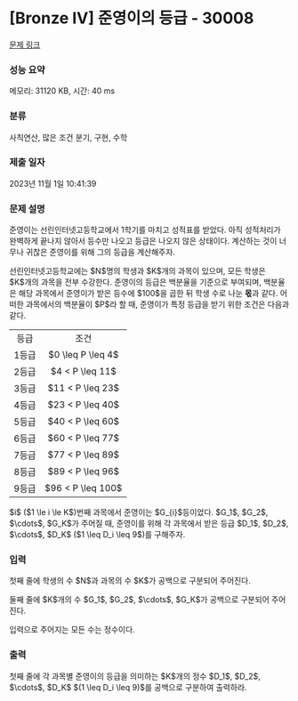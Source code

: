 # [Bronze IV] 준영이의 등급 - 30008 

[문제 링크](https://www.acmicpc.net/problem/30008) 

### 성능 요약

메모리: 31120 KB, 시간: 40 ms

### 분류

사칙연산, 많은 조건 분기, 구현, 수학

### 제출 일자

2023년 11월 1일 10:41:39

### 문제 설명

<p>준영이는 선린인터넷고등학교에서 1학기를 마치고 성적표를 받았다. 아직 성적처리가 완벽하게 끝나지 않아서 등수만 나오고 등급은 나오지 않은 상태이다. 계산하는 것이 너무나 귀찮은 준영이를 위해 그의 등급을 계산해주자.</p>

<p>선린인터넷고등학교에는 $N$명의 학생과 $K$개의 과목이 있으며, 모든 학생은 $K$개의 과목을 전부 수강한다. 준영이의 등급은 백분율을 기준으로 부여되며, 백분율은 해당 과목에서 준영이가 받은 등수에 $100$을 곱한 뒤 학생 수로 나눈 <strong>몫</strong>과 같다. 어떠한 과목에서의 백분율이 $P$라 할 때, 준영이가 특정 등급을 받기 위한 조건은 다음과 같다.</p>

<table class="table table-bordered table-center-40">
	<tbody>
		<tr>
			<td style="text-align: center;">등급</td>
			<td style="text-align: center;">조건</td>
		</tr>
		<tr>
			<td style="text-align: center;">1등급</td>
			<td style="text-align: center;">$0 \leq P \leq 4$</td>
		</tr>
		<tr>
			<td style="text-align: center;">2등급</td>
			<td style="text-align: center;">$4 < P \leq 11$</td>
		</tr>
		<tr>
			<td style="text-align: center;">3등급</td>
			<td style="text-align: center;">$11 < P \leq 23$</td>
		</tr>
		<tr>
			<td style="text-align: center;">4등급</td>
			<td style="text-align: center;">$23 < P \leq 40$</td>
		</tr>
		<tr>
			<td style="text-align: center;">5등급</td>
			<td style="text-align: center;">$40 < P \leq 60$</td>
		</tr>
		<tr>
			<td style="text-align: center;">6등급</td>
			<td style="text-align: center;">$60 < P \leq 77$</td>
		</tr>
		<tr>
			<td style="text-align: center;">7등급</td>
			<td style="text-align: center;">$77 < P \leq 89$</td>
		</tr>
		<tr>
			<td style="text-align: center;">8등급</td>
			<td style="text-align: center;">$89 < P \leq 96$</td>
		</tr>
		<tr>
			<td style="text-align: center;">9등급</td>
			<td style="text-align: center;">$96 < P \leq 100$</td>
		</tr>
	</tbody>
</table>

<p>$i$ ($1 \le i \le K$)번째 과목에서 준영이는 $G_{i}$등이었다. $G_1$, $G_2$, $\cdots$, $G_K$가 주어질 때, 준영이를 위해 각 과목에서 받은 등급 $D_1$, $D_2$, $\cdots$, $D_K$ ($1 \leq D_i \leq 9$)를 구해주자.</p>

### 입력 

 <p>첫째 줄에 학생의 수 $N$과 과목의 수 $K$가 공백으로 구분되어 주어진다. </p>

<p>둘째 줄에 $K$개의 수 $G_1$, $G_2$, $\cdots$, $G_K$가 공백으로 구분되어 주어진다. </p>

<p>입력으로 주어지는 모든 수는 정수이다.</p>

### 출력 

 <p>첫째 줄에 각 과목별 준영이의 등급을 의미하는 $K$개의 정수 $D_1$, $D_2$, $\cdots$, $D_K$ $(1 \leq D_i \leq 9)$를 공백으로 구분하여 출력하라.</p>


